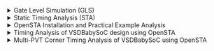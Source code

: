 <details>
  <summary>Gate Level Simulation (GLS)</summary>

# Gate-Level Simulation (GLS)

**Gate-Level Simulation (GLS)** is the process of verifying a digital design **after synthesis**, using the **gate-level netlist** generated by the synthesis tool.  
Unlike RTL simulation (which works with behavioural code), GLS runs on the **actual logic gates and interconnections**, making it closer to real hardware behaviour.

### Purpose of Gate-Level Simulation

- **Check Functional Equivalence**  
  Ensures the synthesised gate-level netlist behaves the same as the RTL design.

- **Validate Timing**  
  When combined with **SDF (Standard Delay Format)** files, GLS helps verify setup/hold times, as well as timing paths.

- **Verify Reset and Initialisation**  
  Confirms all flip-flops and registers are properly initialised after synthesis.

- **Detect Glitches and X-Propagation**  
  Helps identify unknown states (`X`), glitches, or hazards that may not appear in RTL simulations.


### Inputs Required
- **Gate-level netlist** – from synthesis (e.g., `design.synth.v`)  
- **SDF file** – for back-annotating timing delays  
- **Testbench** – same or slightly modified RTL testbench  
- **Standard cell libraries** – functional and timing models  

### How It Works
1. The **gate-level netlist** is simulated using tools like **Icarus Verilog**, **ModelSim**, or **VCS**.  
2. The **SDF file** is annotated to include real gate and wire delays.  
3. The simulator executes the **testbench** to validate timing and functionality.

### Advantages
- Ensures post-synthesis correctness.  
- Catches timing-related functional bugs.  
- Provides high confidence before layout and tapeout.

### Limitations
- Slower than RTL simulation due to gate-level detail.  
- Difficult debugging because of the netlist complexity.  
- May not perfectly represent post-layout parasitic effects (those are verified later with STA and post-layout simulation).


#### Synthesis 

```
yosys
read_verilog ./src/module/vsdbabysoc.v
```

<img width="933" height="86" alt="image" src="https://github.com/user-attachments/assets/321db736-1659-4290-a794-0e8b28090058" />

```
read_verilog -I ./src/include/ ./src/module/rvmyth.v
```
<img width="926" height="113" alt="image" src="https://github.com/user-attachments/assets/7ae1d4b6-6047-4fb4-a087-08dd43ff9129" />

```
read_verilog -I ./src/include/ ./src/module/clk_gate.v
```
<img width="917" height="83" alt="image" src="https://github.com/user-attachments/assets/39f55b94-d898-4cac-9ceb-276ac581d05c" />

```
read_liberty -lib ./src/lib/avsdpll.lib
read_liberty -lib ./src/lib/avsddac.lib
read_liberty -lib ./src/lib/sky130_fd_sc_hd__tt_025C_1v80.lib
```
<img width="926" height="171" alt="image" src="https://github.com/user-attachments/assets/ed27ca72-e2b5-4862-92ad-b77a3bcadca4" />

```
synth -top vsdbabysoc
```

| **Clock Gate** | **RVMYTH** | **VSDBabySoC** | **Design Hierarchy** |
|----------------|------------|----------------|----------------------|
| <img width="227" height="147" alt="clockgate" src="https://github.com/user-attachments/assets/c2e0fb56-8bd0-4ef0-beec-15f5eb4099a3" /> | <img width="224" height="304" alt="rvmyth" src="https://github.com/user-attachments/assets/a9cf19ec-3a6e-4369-8685-0b0419256621" /> | <img width="226" height="173" alt="vsdbabysoc" src="https://github.com/user-attachments/assets/16ac9661-0ab5-4be2-9605-b7dd47f494b0" /> | <img width="236" height="364" alt="design-hier" src="https://github.com/user-attachments/assets/ac254241-a53b-4c0e-b7b2-466ff23062a2" /> |


```
dfflibmap -liberty ~/VLSI/VSDBabySoC/src/lib/sky130_fd_sc_hd__tt_025C_1v80.lib
```
<img width="919" height="359" alt="image" src="https://github.com/user-attachments/assets/1c95146d-7c24-4d78-90b8-d8ce0c20cfd5" />

```
opt
```
<img width="927" height="359" alt="image" src="https://github.com/user-attachments/assets/5ed07f4b-a65f-4f75-8804-b55b19ac40d7" />

```
abc -liberty ./src/lib/sky130_fd_sc_hd__tt_025C_1v80.lib -script +strash;scorr;ifraig;retime;{D};strash;dch,-f;map,-M,1,{D}
```
<img width="926" height="400" alt="image" src="https://github.com/user-attachments/assets/418ee250-7fec-4426-96c1-c9de4f15a98e" />

```
flatten
setundef -zero
clean -purge
rename -enumerate
```
<img width="928" height="182" alt="image" src="https://github.com/user-attachments/assets/2ead8890-553a-4783-8c51-222f5d8e4229" />

```
stat
```
<img width="274" height="374" alt="image" src="https://github.com/user-attachments/assets/79da2ba2-6b38-4629-95a6-8343962455b0" />
<img width="284" height="292" alt="image" src="https://github.com/user-attachments/assets/9b6a8a5b-7d18-4c7f-942f-a86bbfc2c075" />

```
write_verilog -noattr ./output/post_synth_sim/vsdbabysoc.synth.v
```
<img width="927" height="101" alt="image" src="https://github.com/user-attachments/assets/9c5dd8ed-bac2-45fd-9be4-d9a21bcca869" />


### Copy the required files for Gate-level Simulation

```
cd /home/venkatkamatham/Desktop/SoC/VSDBabySoC/src/module
cp -r ../../../../RTL/sky130RTLDesignAndSynthesisWorkshop/my_lib/verilog_model/primitives.v .
cp -r ../../../../RTL/sky130RTLDesignAndSynthesisWorkshop/my_lib/verilog_model/sky130_fd_sc_hd.v .
cp -r ../../output/post_synth_sim/vsdbabysoc.synth.v .
```

### Post-Synthesis Simulation

```
cd Desktop/SoC/VSDBabySoC/
iverilog -o ./output/post_synth_sim/post_synth_sim.out -DPOST_SYNTH_SIM -DFUNCTIONAL -DUNIT_DELAY=#1 -I ./src/include -I ./src/module ./src/module/testbench.v
```

<img width="928" height="47" alt="image" src="https://github.com/user-attachments/assets/8d9812ab-ad09-4b65-a11e-d089900f9c42" />

> To resolve this: Update the syntax in the file sky130_fd_sc_hd.v at or around line 74452.

Change:

> `endif SKY130_FD_SC_HD__LPFLOW_BLEEDER_FUNCTIONAL_V

To:

> `endif // SKY130_FD_SC_HD__LPFLOW_BLEEDER_FUNCTIONAL_V

<img width="926" height="425" alt="image" src="https://github.com/user-attachments/assets/67777a00-b9e3-44e1-89bc-62cc74f214a1" />

- waveform
  
<img width="926" height="428" alt="image" src="https://github.com/user-attachments/assets/5b086481-b392-46a2-8dc7-51f8534e0488" />


</details>

<details>
  <summary>Static Timing Analysis (STA)</summary>

# Static Timing Analysis (STA)
</details>


<details>
  <summary>OpenSTA Installation and Practical Example Analysis</summary>

# Installation of OpenSTA

```bash
sudo apt-get update
sudo apt-get install build-essential tcl-dev tk-dev cmake git libeigen3-dev autoconf m4 perl automake 

git clone https://github.com/The-OpenROAD-Project/OpenSTA.git
cd OpenSTA
mkdir build
cd build
cmake ..
```
- if any errors occur

```bash
cd
git clone https://github.com/ivmai/cudd.git
cd cudd
autoreconf -I
mkdir build
cd build
../configure --prefix=$HOME/cudd
make
make install
```
> CUDD is installed successfully

```bash
cd OpenSTA
cd build
cmake .. -DUSE_CUDD=ON -DCUDD_DIR=$HOME/cudd
make
sudo make install
sta
```
<img width="926" height="163" alt="image" src="https://github.com/user-attachments/assets/5a494ae0-a203-43fd-a008-b49a3c5e7331" />

## Example: Timing Analysis Using Commands

> Once you are in the OpenSTA interactive shell (indicated by the % prompt), you can execute the following commands to perform a basic static timing analysis:

```tcl
# Change to directory
cd OpenSTA/examples

# To invoke the tool
sta

# Load the standard cell timing library (Liberty format)
read_liberty ./nangate45_slow.lib.gz

# Load the gate-level Verilog netlist
read_verilog ./example1.v

# Link the top-level module with the loaded timing library
link_design top

# Define a 10 ns clock named 'clk' for inputs clk1, clk2, and clk3
create_clock -name clk -period 10 {clk1 clk2 clk3}

# Set input delay of 0 ns for signals in1 and in2 relative to clock 'clk'
set_input_delay -clock clk 0 {in1 in2}
```
<img width="926" height="173" alt="image" src="https://github.com/user-attachments/assets/6eecc46f-091a-440e-b41a-30b0b2e4f704" />

```tcl
# Generate a timing check report for the design
report_checks

or

report_checks -path_delay max
```
<img width="928" height="319" alt="image" src="https://github.com/user-attachments/assets/ae76cfc1-0db2-40d0-8056-58ea25430bc3" />

> report_check by default is setup/max checks

```tcl
report_checks -path_delay min

```
<img width="929" height="308" alt="image" src="https://github.com/user-attachments/assets/2167d039-8d2c-4395-83c5-dd363bc87c0d" />

> other command report_checks -path_delay min_max

- Design
  
```verilog
module top (in1, in2, clk1, clk2, clk3, out);
  input in1, in2, clk1, clk2, clk3;
  output out;
  wire r1q, r2q, u1z, u2z;

  DFF_X1 r1 (.D(in1), .CK(clk1), .Q(r1q));
  DFF_X1 r2 (.D(in2), .CK(clk2), .Q(r2q));
  BUF_X1 u1 (.A(r2q), .Z(u1z));
  AND2_X1 u2 (.A1(r1q), .A2(u1z), .ZN(u2z));
  DFF_X1 r3 (.D(u2z), .CK(clk3), .Q(out));
endmodule // top
```
- Synthesis
```tcl
cd /OpenSTA/examples/
yosys
read_liberty -lib nangate45_slow.lib.gz
read_verilog example1.v
synth -top top
```
<img width="926" height="245" alt="image" src="https://github.com/user-attachments/assets/d61f4834-ba1c-42ba-81a2-4d466a28ec69" />

```
show
```

<img width="926" height="170" alt="image" src="https://github.com/user-attachments/assets/c557017b-97d1-492f-bff6-11180f836141" />


<img width="926" height="427" alt="sta" src="https://github.com/user-attachments/assets/8352ac1e-e0a4-428d-b9c1-f14c22f7583f" />

```java
r2/Q (clock-to-Q)   = 0.23 ns                       Clock period        = 10 ns
u1 (BUF delay)      = 0.08 ns                       library setup time  = -0.16 ns
u2 (AND2 delay)     = 0.10 ns                       ---------------------------------
---------------------------------                   data required time  = 9.84 ns
Total arrival time  = 0.41 ns                       (trequired​=Tclk​−tsetup​)
(tarrival​=tclk_q​+tbuf​+tand​)

                                                  Slack Calculation
                                           ------------------------------------
                                            Slack = Required Time − Arrival Time 
                                            (Slacksetup​=trequired​−tarrival​)
                                            Slack = 9.84 − 0.41
                                                   = 9.43 ns (+ve MET)
                                           -------------------------------------
```

<img width="925" height="423" alt="sta_hold" src="https://github.com/user-attachments/assets/2580316d-a232-4f51-bff9-b3cc38f9e9d6" />

- For the hold check, we consider the shortest path
  
```java
Data arrival time = 0.00 ns (tarrivalmin​=tclk_q​+tcomb_min​)
Data required time = 0.01 ns (trequiredhold​=thold​)
-------------------------------------
Slack = Data arrival time − Data required time (Slackhold​=tarrivalmin​−trequiredhold​)
      =  0.00 − 0.01
      = −0.01 ns (VIOLATED)
-------------------------------------
```
> If Slack < 0, → Hold violation (data arrives too early)
> data arrives 10 ps too early, causing a hold violation

## SPEF-Based Timing Analysis

```tcl
# Change to the directory containing OpenSTA examples
cd OpenSTA/examples

# Invoke the OpenSTA tool
sta

# Load the standard cell timing library (Liberty format)
read_liberty ./nangate45_slow.lib.gz

# Load the gate-level Verilog netlist for analysis
read_verilog ./example1.v

# Link the top-level module in the Verilog netlist with the loaded timing library
link_design top

# Load the parasitic SPEF file for accurate delay calculation
read_spef ./example1.dspef

# Define a 10 ns clock named 'clk' for signals clk1, clk2, and clk3
create_clock -name clk -period 10 {clk1 clk2 clk3}

# Set input delay of 0 ns for signals in1 and in2 relative to the clock 'clk'
set_input_delay -clock clk 0 {in1 in2}
```

<img width="925" height="221" alt="image" src="https://github.com/user-attachments/assets/52456189-f659-4f5a-a011-290d59086695" />

```
# Generate a timing check report for the design
report_checks
```
<img width="926" height="326" alt="image" src="https://github.com/user-attachments/assets/2afabe16-e85c-472b-a782-f9e71dbbc98e" />

```
report_checks -path_delay min
```
<img width="926" height="300" alt="image" src="https://github.com/user-attachments/assets/4ac06f55-8307-4270-a1a6-d7cf529867d4" />


```
report_checks -digits 4 -fields capacitance
```
<img width="924" height="323" alt="image" src="https://github.com/user-attachments/assets/07014e8a-1a92-430b-868c-cff049675424" />

```
report_checks -digits 4 -fields [list capacitance slew input_pins fanout]
```
<img width="928" height="350" alt="image" src="https://github.com/user-attachments/assets/be972b0a-9623-400a-ada8-bfa7d4089296" />

```
report_power
```
<img width="928" height="155" alt="image" src="https://github.com/user-attachments/assets/538796b5-7d82-4487-959c-191dd81b9e7c" />

```
report_pulse_width_checks
```
<img width="926" height="119" alt="image" src="https://github.com/user-attachments/assets/513bc772-3c02-4891-b1aa-634f1bce0715" />

```
report_units
```
<img width="930" height="107" alt="image" src="https://github.com/user-attachments/assets/8fba9221-1ee7-49c2-90e5-94560198a9ad" />


### Timing Report Comparison: Without SPEF vs With SPEF

| Node / Signal               | Without SPEF Delay / Time (ns) | With SPEF Delay / Time (ns) |
|------------------------------|-------------------------------|----------------------------|
| clock clk (rise edge)        | 0.00 / 0.00                   | 0.00 / 0.00                |
| clock network delay (ideal)  | 0.00 / 0.00                   | 0.00 / 0.00                |
| ^ r2/CK (DFF_X1)             | 0.00 / 0.00                   | 0.00 / 0.00                |
| r2/Q (DFF_X1)                | 0.23 / 0.23                   | 2.58 / 2.58                |
| u1/Z (BUF_X1)                | 0.08 / 0.31                   | 2.58 / 5.16                |
| u2/ZN (AND2_X1)              | 0.10 / 0.41                   | 2.75 / 7.91                |
| r3/D (DFF_X1)                | 0.00 / 0.41                   | 0.00 / 7.92                |
| Data Arrival Time             | 0.41                            | 7.92                       |
| clock clk (rise edge)         | 10.00 / 10.00                 | 10.00 / 10.00              |
| clock network delay (ideal)   | 0.00 / 10.00                  | 0.00 / 10.00               |
| clock reconvergence pessimism | 0.00 / 10.00                  | 0.00 / 10.00               |
| r3/CK (DFF_X1)               | 10.00 / 10.00                 | 10.00 / 10.00              |
| Library Setup Time            | -0.16 / 9.84                  | -0.57 / 9.43               |
| Data Required Time            | 9.84                            | 9.43                       |
| Slack                        | 9.43 (MET)                     | 1.52 (MET)                 |


#### Observations

- **Without SPEF**: Only library cell delays are considered → **smaller path delays**, **larger slack**.  
- **With SPEF**: Includes parasitic RC delays → **larger path delays**, **smaller slack**.  
- SPEF-based slack is closer to real post-route timing and is critical for **final timing verification**.

## Timing Analysis Using Scripts

### Min_Max Delay Calculation using script

```
read_liberty -max nangate45_slow.lib.gz
read_liberty -min nangate45_fast.lib.gz
read_verilog example1.v
link_design top
create_clock -name clk -period 10 {clk1 clk2 clk3}
set_input_delay -clock clk 0 {in1 in2}
report_checks -path_delay min_max
```

- Load the file to run the STA analysis

```
sta
source min_max_delays.tcl
```
<img width="1852" height="809" alt="image" src="https://github.com/user-attachments/assets/4e9bfe76-6dce-43ee-a105-a5c617d7c5b2" />
<img width="925" height="311" alt="image" src="https://github.com/user-attachments/assets/18da13ef-50b2-467d-a6fd-0d10631ddce2" />

### Multi-Corners 

```
# multi_corner.tcl
# 3 corners with +/-10% derating example

define_corners ss tt ff

read_liberty -corner ss nangate45_slow.lib.gz
read_liberty -corner tt nangate45_typ.lib.gz
read_liberty -corner ff nangate45_fast.lib.gz

read_verilog example1.v
link_design top

set_timing_derate -early 0.9
set_timing_derate -late 1.1

create_clock -name clk -period 10 {clk1 clk2 clk3}
set_input_delay -clock clk 0 {in1 in2}

# Report all corners
report_checks -path_delay min_max

# Report typical corner
report_checks -corner tt

```

- Load the file to run the STA analysis
```
sta
source multi_corner.tcl
```
<img width="925" height="320" alt="image" src="https://github.com/user-attachments/assets/bb53d6d9-b110-48a0-be75-cd2ae7a50902" />
<img width="921" height="320" alt="image" src="https://github.com/user-attachments/assets/6399e2b9-16d5-4fbe-abe0-5c48b170f76c" />
<img width="1863" height="668" alt="image" src="https://github.com/user-attachments/assets/1ec62094-ae5f-470a-8d52-1adaf584cc41" />

```
report_checks -corner ff
```
<img width="928" height="331" alt="image" src="https://github.com/user-attachments/assets/18604205-1e41-4d12-a97f-377a87179e3c" />


## References

https://github.com/The-OpenROAD-Project/OpenSTA.git

https://github.com/ivmai/cudd.git

</details>

<details>
  <summary>Timing Analysis of VSDBabySoC design using OpenSTA</summary>

# Timing Analysis of VSDBabySoC design using OpenSTA

```tcl

cd Desktop/SoC/VSDBabySoC

sta

# Load Liberty Libraries (standard cell + IPs)
read_liberty  ./src/lib/sky130_fd_sc_hd__tt_025C_1v80.lib
read_liberty  ./src/lib/avsdpll.lib
read_liberty ./src/lib/avsddac.lib

# Read Synthesized Netlist
read_verilog ./src/module/vsdbabysoc.synth.v

# Link the Top-Level Design
link_design vsdbabysoc

# Apply SDC Constraints
read_sdc ./src/sdc/vsdbabysoc_synthesis.sdc
```

- SDC Constraints
```sdc
set_units -time ns
create_clock [get_pins {pll/CLK}] -name clk -period 11
```

<img width="924" height="253" alt="image" src="https://github.com/user-attachments/assets/9eef44aa-1acf-4d25-ab55-c917487f9c07" />

```
# Generate Timing Report
report_checks
```

<img width="923" height="319" alt="image" src="https://github.com/user-attachments/assets/2d1e547e-d86a-449a-881e-00ba8de3d152" />

```
report_checks -path_delay min
```
<img width="929" height="307" alt="image" src="https://github.com/user-attachments/assets/1e528851-ee7b-4219-ae11-8b576d8bc537" />

### 

```
# =============================================================================
# SDC Constraints for vsdbabysoc Module (synthesized netlist)
# Generated for OpenSTA Static Timing Analysis
# Clock period: 11 ns (~90.9 MHz)
# =============================================================================

# ---------------------------------------------------------------------------
# Time Units
# ---------------------------------------------------------------------------
set_units -time ns
# Sets the default time unit to nanoseconds. All timing values (delays, periods) are in ns.

# ---------------------------------------------------------------------------
# Clock Definition
# ---------------------------------------------------------------------------
create_clock -name clk -period 11 [get_pins pll/CLK]
# Creates a clock named "clk" with a period of 11 ns (~90.9 MHz) using the top-level clock port "CLK".

# Clock latency and uncertainty
set_clock_latency -source 2 [get_clocks clk]
# 2 ns source latency
set_clock_latency 1 [get_clocks clk]
# 1 ns internal latency
set_clock_uncertainty -setup 0.5 [get_clocks clk]
set_clock_uncertainty -hold 0.5 [get_clocks clk]
# Clock setup and hold uncertainties

# ---------------------------------------------------------------------------
# Design Constraints
# ---------------------------------------------------------------------------
set_max_area 8000
# Maximum total cell area
set_max_fanout 5 vsdbabysoc
# Maximum fanout per cell
set_max_transition 10 vsdbabysoc
# Maximum signal transition (rise/fall)

# ---------------------------------------------------------------------------
# Input Port Constraints
# ---------------------------------------------------------------------------
set_input_delay -clock clk -max 4 [get_ports {reset VCO_IN ENb_CP ENb_VCO REF VREFH}]
set_input_delay -clock clk -min 1 [get_ports {reset VCO_IN ENb_CP ENb_VCO REF VREFH}]
set_input_transition -max 0.4 [get_ports {reset VCO_IN ENb_CP ENb_VCO REF VREFH}]
set_input_transition -min 0.1 [get_ports {reset VCO_IN ENb_CP ENb_VCO REF VREFH}]
# Input arrival times and slew constraints

# ---------------------------------------------------------------------------
# Output Port Constraints
# ---------------------------------------------------------------------------
set_load -max 0.5 [get_ports OUT]
set_load -min 0.5 [get_ports OUT]
set_output_delay -clock clk -max 0.5 -clock clk [get_ports OUT]
set_output_delay -clock clk -min 0.5 -clock clk [get_ports OUT]
# Output load and clock-to-output delay constraints

# ---------------------------------------------------------------------------
# Path Delay Constraints
# ---------------------------------------------------------------------------
set_max_delay 10 -from [get_clocks clk] -to [get_ports OUT]
# Maximum clock-to-output path delay ≤ 10 ns

# =============================================================================
# End of SDC
# =============================================================================

```

- Setup and Hold reports

```
report_checks
```
<img width="1849" height="657" alt="image" src="https://github.com/user-attachments/assets/66b56dee-423b-4604-84c9-865c59fa57fa" />


```
report_checks -path_type min
```
<img width="925" height="314" alt="image" src="https://github.com/user-attachments/assets/bfd4447d-381b-4673-b499-f034dd25ab7a" />



</details>

<details>
  <summary>Multi-PVT Corner Timing Analysis of VSDBabySoC using OpenSTA</summary>

  
# Multi-PVT Corner Timing Analysis of VSDBabySoC using OpenSTA

## What Are Multi-PVT Corners in STA

**Multi-PVT (Process, Voltage, Temperature) analysis** is a crucial step in Static Timing Analysis (STA) to ensure a digital design meets its timing requirements under all possible manufacturing and environmental conditions.

In real silicon, circuit behaviour changes due to:
- **Process variation (P)**: Differences in transistor manufacturing cause cells to behave faster or slower [e.g., fast-fast (FF), typical-typical (TT), slow-slow (SS)].
- **Voltage variation (V)**: Supply voltage can vary (e.g., 1.95 V, 1.80 V, 1.40 V), affecting switching speeds.
- **Temperature variation (T)**: Performance changes with temperature (e.g., -40 °C, 25 °C, 100 °C).
> Each combination of these parameters forms a PVT corner — a specific operating condition under which the design’s timing must be validated.

### Why Multi-PVT Analysis Is Important

1. Ensures the design meets setup and hold timing across all real-world conditions.
2. Detects worst-case scenarios that might not appear at typical corners.
3. Guarantees robust performance and manufacturability across chip batches.

For example:
- FF @ -40 °C, 1.95 V → Fast corner → Checks hold violations (data arrives too early).
- SS @ 100 °C, 1.40 V → Slow corner → Checks setup violations (data arrives too late).

### How the Multi-PVT Script Helps

The provided `multi_pvt_corners.tcl`script automates STA across multiple .lib timing models (each representing one PVT corner).
For each corner, it:

1. Loads the specific timing library (e.g., sky130_fd_sc_hd__ss_100C_1v40.lib)
2. Links the synthesised netlist
3. Applies the same SDC constraints
4. Runs timing checks (setup, hold, WNS, TNS)
5. Saves detailed reports under ./sta_outputs/
> This ensures comprehensive timing validation across all operating conditions in a fully automated flow.

## Timing Libraries

Timing libraries required for this analysis can be downloaded from:

**[SkyWater PDK – sky130_fd_sc_hd Timing Libraries](https://github.com/efabless/skywater-pdk-libs-sky130_fd_sc_hd/tree/master/timing)**


- Script to Download All Library Files

```
#!/usr/bin/env tclsh

# List of .lib files to download
set files {
    sky130_fd_sc_hd__ff_100C_1v65.lib
    sky130_fd_sc_hd__ff_100C_1v95.lib
    sky130_fd_sc_hd__ff_n40C_1v56.lib
    sky130_fd_sc_hd__ff_n40C_1v65.lib
    sky130_fd_sc_hd__ff_n40C_1v76.lib
    sky130_fd_sc_hd__ff_n40C_1v95.lib
    sky130_fd_sc_hd__ss_100C_1v40.lib
    sky130_fd_sc_hd__ss_100C_1v60.lib
    sky130_fd_sc_hd__ss_n40C_1v28.lib
    sky130_fd_sc_hd__ss_n40C_1v35.lib
    sky130_fd_sc_hd__ss_n40C_1v40.lib
    sky130_fd_sc_hd__ss_n40C_1v44.lib
    sky130_fd_sc_hd__ss_n40C_1v76.lib
    sky130_fd_sc_hd__ss_n40C_1v60.lib 
    sky130_fd_sc_hd__tt_025C_1v80.lib
    sky130_fd_sc_hd__tt_100C_1v80.lib
}

# Base URL for the raw files
set base_url "https://github.com/efabless/skywater-pdk-libs-sky130_fd_sc_hd/raw/master/timing"

# Use existing folder 'lib'
cd lib

# Download each file (always overwrite)
foreach file $files {
    puts "Downloading $file..."
    if {[catch {exec wget -O $file --quiet --show-progress $base_url/$file} err]} {
        puts "Failed to download $file: $err" 
    } else {
        puts "Finished downloading $file"
    }
}

puts "\n All downloads complete!"

```
- Grant execute permission and run the TCL script to download all PVT corner library files.
  
```
chmod 777 pvt_corners_download.tcl
tclsh pvt_corners_download.tcl
```

<img width="929" height="169" alt="image" src="https://github.com/user-attachments/assets/f2c68f4b-f80e-4848-94ce-70b4c3d55b26" />

- Script to Run Static Timing Analysis (STA) for All PVT Corners

```
#---------------------------------------------
#  Multi-corner STA Automation Script (OpenSTA)
#---------------------------------------------

# Define list of timing libraries (corners)
set list_of_lib_files {
    sky130_fd_sc_hd__ff_n40C_1v95.lib
    sky130_fd_sc_hd__ff_100C_1v65.lib
    sky130_fd_sc_hd__ff_100C_1v95.lib
    sky130_fd_sc_hd__ff_n40C_1v56.lib
    sky130_fd_sc_hd__ff_n40C_1v65.lib
    sky130_fd_sc_hd__ff_n40C_1v76.lib
    sky130_fd_sc_hd__ss_100C_1v40.lib
    sky130_fd_sc_hd__ss_100C_1v60.lib
    sky130_fd_sc_hd__ss_n40C_1v28.lib
    sky130_fd_sc_hd__ss_n40C_1v35.lib
    sky130_fd_sc_hd__ss_n40C_1v40.lib
    sky130_fd_sc_hd__ss_n40C_1v44.lib
    sky130_fd_sc_hd__ss_n40C_1v76.lib
    sky130_fd_sc_hd__ss_n40C_1v60.lib
    sky130_fd_sc_hd__tt_025C_1v80.lib
    sky130_fd_sc_hd__tt_100C_1v80.lib
}

#---------------------------------------------
#  Load base cell libraries and design files
#---------------------------------------------
read_liberty ./src/lib/avsdpll.lib
read_liberty ./src/lib/avsddac.lib

#---------------------------------------------
#  Create output folder
#---------------------------------------------
file mkdir sta_outputs

#---------------------------------------------
#  Loop through each .lib file (corner)
#---------------------------------------------
set i 1
foreach lib_file $list_of_lib_files {

    puts "\n=== Running STA for corner: $lib_file ==="

    # Load corner-specific library
    read_liberty ./src/lib/$lib_file

    # Read design and constraints
    read_verilog ./src/module/vsdbabysoc.synth.v
    link_design vsdbabysoc
    current_design vsdbabysoc
    read_sdc ./src/sdc/updated_synth.sdc

    # Perform timing checks
    check_setup -verbose

    #-----------------------------------------
    # Generate detailed reports
    #-----------------------------------------
    report_checks \
        -path_delay min_max \
        -fields {nets cap slew input_pins fanout} \
        -digits 4 \
        > ./sta_outputs/min_max_$lib_file.txt

    #-----------------------------------------
    # Save key metrics (WNS, TNS)
    #-----------------------------------------
    exec echo "$lib_file" >> ./sta_outputs/sta_worst_max_slack.txt
    report_worst_slack -max -digits 4 >> ./sta_outputs/sta_worst_max_slack.txt

    exec echo "$lib_file" >> ./sta_outputs/sta_worst_min_slack.txt
    report_worst_slack -min -digits 4 >> ./sta_outputs/sta_worst_min_slack.txt

    exec echo "$lib_file" >> ./sta_outputs/sta_tns.txt
    report_tns -digits 4 >> ./sta_outputs/sta_tns.txt

    exec echo "$lib_file" >> ./sta_outputs/sta_wns.txt
    report_wns -digits 4 >> ./sta_outputs/sta_wns.txt

    incr i
}
puts "\n All corners analysed. Reports saved in ./sta_outputs/"
```

- SDC file

```
# =============================================================================
# SDC Constraints for vsdbabysoc Module (synthesised netlist)
# Generated for OpenSTA Static Timing Analysis
# Clock period: 11 ns (~90.9 MHz)
# =============================================================================

set_units -time ns

# Clock definition
create_clock -name clk -period 11 [get_pins pll/CLK]

set_clock_latency -source 2 [get_clocks clk]
set_clock_latency 1 [get_clocks clk]
set_clock_uncertainty -setup 0.5 [get_clocks clk]
set_clock_uncertainty -hold 0.5 [get_clocks clk]

# Design constraints
set_max_area 8000
set_max_fanout 5 vsdbabysoc
set_max_transition 10 vsdbabysoc

# Input constraints
set_input_delay -clock clk -max 4 [get_ports {reset VCO_IN ENb_CP ENb_VCO REF VREFH}]
set_input_delay -clock clk -min 1 [get_ports {reset VCO_IN ENb_CP ENb_VCO REF VREFH}]
set_input_transition -max 0.4 [get_ports {reset VCO_IN ENb_CP ENb_VCO REF VREFH}]
set_input_transition -min 0.1 [get_ports {reset VCO_IN ENb_CP ENb_VCO REF VREFH}]

# Output constraints
set_load -max 0.5 [get_ports OUT]
set_load -min 0.5 [get_ports OUT]
set_output_delay -clock clk -max 0.5 -clock clk [get_ports OUT]
set_output_delay -clock clk -min 0.5 -clock clk [get_ports OUT]

# Path delay
set_max_delay 10 -from [get_clocks clk] -to [get_ports OUT]
```

<img width="928" height="426" alt="image" src="https://github.com/user-attachments/assets/9b0f5fe7-041c-4a1d-91b1-89c9a9b19c57" />

## Multi-PVT Timing Summary Report

This summarises the setup and hold timing performance across multiple PVT (Process, Voltage, Temperature) corners analysed using **OpenSTA** for the `vsdbabysoc` design.

### Timing Summary Table

| Library Corner | Max/Worst Max Slack (Setup) | Min/Worst Min Slack (Hold) | WNS | TNS | Observation |
|----------------|-----------------------------|-----------------------------|-----|-----|-------------|
| **ff_100C_1v65** | 🟩 **+1.8464** | 🟨 **−0.2509** | 🟩 **0.0000** | 🟩 **0.0000** | Setup OK, slight hold risk |
| **ff_100C_1v95** | 🟩 **+3.2659** | 🟨 **−0.3040** | 🟩 **0.0000** | 🟩 **0.0000** | Strong setup, minor hold issue |
| **ff_n40C_1v56** | 🟩 **+0.4378** | 🟨 **−0.2085** | 🟩 **0.0000** | 🟩 **0.0000** | OK setup, small hold margin |
| **ff_n40C_1v65** | 🟩 **+1.4603** | 🟨 **−0.2449** | 🟩 **0.0000** | 🟩 **0.0000** | Setup good, minor hold risk |
| **ff_n40C_1v76** | 🟩 **+2.3565** | 🟨 **−0.2757** | 🟩 **0.0000** | 🟩 **0.0000** | Fast corner, small hold issue |
| **ff_n40C_1v95** | 🟩 **+3.4382** | 🟨 **−0.3125** | 🟩 **0.0000** | 🟩 **0.0000** | Excellent setup, small hold issue |
| **tt_025C_1v80** | 🟩 **+0.4581** | 🟨 **−0.1904** | 🟩 **0.0000** | 🟩 **0.0000** | Typical corner OK |
| **tt_100C_1v80** | 🟩 **+0.5230** | 🟨 **−0.1855** | 🟩 **0.0000** | 🟩 **0.0000** | Typical-hot OK |
| **ss_100C_1v40** | 🟥 **−13.9015** | 🟩 **+0.4053** | 🟥 **−13.9015** | 🟥 **−8745.7207** | Major setup fail |
| **ss_100C_1v60** | 🟥 **−7.0384** | 🟩 **+0.1420** | 🟥 **−7.0384** | 🟥 **−3564.3682** | Setup fail |
| **ss_n40C_1v28** | 🟥 **−77.3905** | 🟩 **+0.6461** | 🟥 **−77.3905** | 🟥 **−39948.4492** | Severe setup fail |
| **ss_n40C_1v35** | 🟥 **−46.0748** | 🟩 **+0.6229** | 🟥 **−46.0748** | 🟥 **−25433.4102** | Setup fail |
| **ss_n40C_1v40** | 🟥 **−33.7707** | 🟩 **+0.6119** | 🟥 **−33.7707** | 🟥 **−18960.8887** | Setup fail |
| **ss_n40C_1v44** | 🟥 **−27.8124** | 🟩 **+0.4909** | 🟥 **−27.8124** | 🟥 **−15219.0166** | Setup fail |
| **ss_n40C_1v60** | 🟥 **−11.6771** | 🟩 **+0.1628** | 🟥 **−11.6771** | 🟥 **−6229.2100** | Setup fail |
| **ss_n40C_1v76** | 🟥 **−5.2641** | 🟩 **+0.0038** | 🟥 **−5.2641** | 🟥 **−2566.9700** | Setup fail |


### Legend

| Symbol | Meaning | Description |
|---------|----------|-------------|
| 🟩 | **PASS** | Slack ≥ 0 ns → Meets timing |
| 🟨 | **MINOR VIOLATION** | −0.5 ns ≤ Slack < 0 ns → Slight violation, may need tuning |
| 🟥 | **FAILURE** | Slack ≤ −1 ns → Fails timing and must be fixed |

### Observations

- 🟩 **FF (Fast-Fast)** and **TT (Typical-Typical)** corners meet setup timing comfortably.  
- 🟨 Slight **hold violations** observed at fast corners (paths too short).  
- 🟥 **SS (Slow-Slow)** corners exhibit **large setup violations** — slow devices + low voltage → timing delays exceed clock period.  
- Hold slacks are positive in SS corners — setup dominates failure here.  
- Indicates classic trade-off:  
  - Fast corners → hold critical.  
  - Slow corners → setup critical.  

### Recommendations

- **For setup violations (SS corners):**
  - Optimise logic depth or use faster cells.  
  - Consider reducing clock frequency or improving routing delay.  

- **For hold issues (FF corners):**
  - Insert delay buffers on short paths.  
  - Use slower cells or longer routing where needed.

> *This analysis helps identify which PVT corners are timing-critical and ensures design robustness across all operating conditions.*



## References

https://github.com/spatha0011/spatha_vsd-hdp/tree/main/Day7

https://github.com/arunkpv/vsd-hdp/blob/main/docs/Day_19.md

</details>

